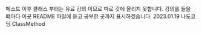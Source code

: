 메소드 이후 클래스 부터는 유료 강의 이므로 따로 깃에 올리지 못합니다.
강의를 들을 떄마다 이곳 README 파일에 듣고 공부한 곳까지 표시하겠습니다.
2023.01.19 나도코딩 ClassMethod
